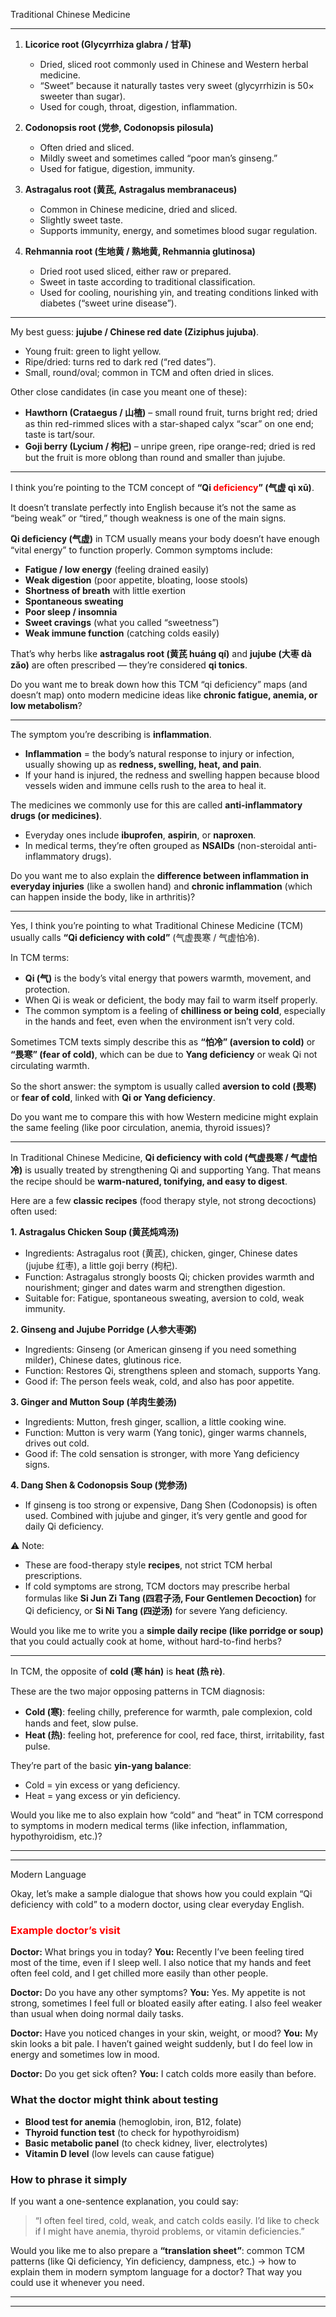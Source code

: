 
Traditional Chinese Medicine

---

1. **Licorice root (Glycyrrhiza glabra / 甘草)**

   * Dried, sliced root commonly used in Chinese and Western herbal medicine.
   * “Sweet” because it naturally tastes very sweet (glycyrrhizin is 50× sweeter than sugar).
   * Used for cough, throat, digestion, inflammation.

2. **Codonopsis root (党参, Codonopsis pilosula)**

   * Often dried and sliced.
   * Mildly sweet and sometimes called “poor man’s ginseng.”
   * Used for fatigue, digestion, immunity.

3. **Astragalus root (黄芪, Astragalus membranaceus)**

   * Common in Chinese medicine, dried and sliced.
   * Slightly sweet taste.
   * Supports immunity, energy, and sometimes blood sugar regulation.

4. **Rehmannia root (生地黄 / 熟地黄, Rehmannia glutinosa)**

   * Dried root used sliced, either raw or prepared.
   * Sweet in taste according to traditional classification.
   * Used for cooling, nourishing yin, and treating conditions linked with diabetes (“sweet urine disease”).

---

My best guess: **jujube / Chinese red date (Ziziphus jujuba)**.

* Young fruit: green to light yellow.
* Ripe/dried: turns red to dark red (“red dates”).
* Small, round/oval; common in TCM and often dried in slices.

Other close candidates (in case you meant one of these):

* **Hawthorn (Crataegus / 山楂)** – small round fruit, turns bright red; dried as thin red-rimmed slices with a star-shaped calyx “scar” on one end; taste is tart/sour.
* **Goji berry (Lycium / 枸杞)** – unripe green, ripe orange-red; dried is red but the fruit is more oblong than round and smaller than jujube.

---

I think you’re pointing to the TCM concept of **“Qi <span style="color:rgb(255, 0, 0)">deficiency</span>” (气虚 qì xū)**.

It doesn’t translate perfectly into English because it’s not the same as “being weak” or “tired,” though weakness is one of the main signs.

**Qi deficiency (气虚)** in TCM usually means your body doesn’t have enough “vital energy” to function properly. Common symptoms include:

* **Fatigue / low energy** (feeling drained easily)
* **Weak digestion** (poor appetite, bloating, loose stools)
* **Shortness of breath** with little exertion
* **Spontaneous sweating**
* **Poor sleep / insomnia**
* **Sweet cravings** (what you called “sweetness”)
* **Weak immune function** (catching colds easily)

That’s why herbs like **astragalus root (黄芪 huáng qí)** and **jujube (大枣 dà zǎo)** are often prescribed — they’re considered **qi tonics**.

Do you want me to break down how this TCM “qi deficiency” maps (and doesn’t map) onto modern medicine ideas like **chronic fatigue, anemia, or low metabolism**?

---

The symptom you’re describing is **inflammation**.

* **Inflammation** = the body’s natural response to injury or infection, usually showing up as **redness, swelling, heat, and pain**.
* If your hand is injured, the redness and swelling happen because blood vessels widen and immune cells rush to the area to heal it.

The medicines we commonly use for this are called **anti-inflammatory drugs (or medicines)**.

* Everyday ones include **ibuprofen**, **aspirin**, or **naproxen**.
* In medical terms, they’re often grouped as **NSAIDs** (non-steroidal anti-inflammatory drugs).

Do you want me to also explain the **difference between inflammation in everyday injuries** (like a swollen hand) and **chronic inflammation** (which can happen inside the body, like in arthritis)?

---

Yes, I think you’re pointing to what Traditional Chinese Medicine (TCM) usually calls **“Qi deficiency with cold”** (气虚畏寒 / 气虚怕冷).

In TCM terms:

* **Qi (气)** is the body’s vital energy that powers warmth, movement, and protection.
* When Qi is weak or deficient, the body may fail to warm itself properly.
* The common symptom is a feeling of **chilliness or being cold**, especially in the hands and feet, even when the environment isn’t very cold.

Sometimes TCM texts simply describe this as **“怕冷” (aversion to cold)** or **“畏寒” (fear of cold)**, which can be due to **Yang deficiency** or weak Qi not circulating warmth.

So the short answer: the symptom is usually called **aversion to cold (畏寒)** or **fear of cold**, linked with **Qi or Yang deficiency**.

Do you want me to compare this with how Western medicine might explain the same feeling (like poor circulation, anemia, thyroid issues)?

---

In Traditional Chinese Medicine, **Qi deficiency with cold (气虚畏寒 / 气虚怕冷)** is usually treated by strengthening Qi and supporting Yang. That means the recipe should be **warm-natured, tonifying, and easy to digest**.

Here are a few **classic recipes** (food therapy style, not strong decoctions) often used:

**1. Astragalus Chicken Soup (黄芪炖鸡汤)**

* Ingredients: Astragalus root (黄芪), chicken, ginger, Chinese dates (jujube 红枣), a little goji berry (枸杞).
* Function: Astragalus strongly boosts Qi; chicken provides warmth and nourishment; ginger and dates warm and strengthen digestion.
* Suitable for: Fatigue, spontaneous sweating, aversion to cold, weak immunity.

**2. Ginseng and Jujube Porridge (人参大枣粥)**

* Ingredients: Ginseng (or American ginseng if you need something milder), Chinese dates, glutinous rice.
* Function: Restores Qi, strengthens spleen and stomach, supports Yang.
* Good if: The person feels weak, cold, and also has poor appetite.

**3. Ginger and Mutton Soup (羊肉生姜汤)**

* Ingredients: Mutton, fresh ginger, scallion, a little cooking wine.
* Function: Mutton is very warm (Yang tonic), ginger warms channels, drives out cold.
* Good if: The cold sensation is stronger, with more Yang deficiency signs.

**4. Dang Shen & Codonopsis Soup (党参汤)**

* If ginseng is too strong or expensive, Dang Shen (Codonopsis) is often used. Combined with jujube and ginger, it’s very gentle and good for daily Qi deficiency.

⚠️ Note:

* These are food-therapy style **recipes**, not strict TCM herbal prescriptions.
* If cold symptoms are strong, TCM doctors may prescribe herbal formulas like **Si Jun Zi Tang (四君子汤, Four Gentlemen Decoction)** for Qi deficiency, or **Si Ni Tang (四逆汤)** for severe Yang deficiency.

Would you like me to write you a **simple daily recipe (like porridge or soup)** that you could actually cook at home, without hard-to-find herbs?

---

In TCM, the opposite of **cold (寒 hán)** is **heat (热 rè)**.

These are the two major opposing patterns in TCM diagnosis:

* **Cold (寒)**: feeling chilly, preference for warmth, pale complexion, cold hands and feet, slow pulse.
* **Heat (热)**: feeling hot, preference for cool, red face, thirst, irritability, fast pulse.

They’re part of the basic **yin-yang balance**:

* Cold = yin excess or yang deficiency.
* Heat = yang excess or yin deficiency.

Would you like me to also explain how “cold” and “heat” in TCM correspond to symptoms in modern medical terms (like infection, inflammation, hypothyroidism, etc.)?

---
---

Modern Language

Okay, let’s make a sample dialogue that shows how you could explain “Qi deficiency with cold” to a modern doctor, using clear everyday English.

### <span style="color:rgb(255, 0, 0)">Example doctor’s visit</span>

**Doctor:** What brings you in today?
**You:** Recently I’ve been feeling tired most of the time, even if I sleep well. I also notice that my hands and feet often feel cold, and I get chilled more easily than other people.

**Doctor:** Do you have any other symptoms?
**You:** Yes. My appetite is not strong, sometimes I feel full or bloated easily after eating. I also feel weaker than usual when doing normal daily tasks.

**Doctor:** Have you noticed changes in your skin, weight, or mood?
**You:** My skin looks a bit pale. I haven’t gained weight suddenly, but I do feel low in energy and sometimes low in mood.

**Doctor:** Do you get sick often?
**You:** I catch colds more easily than before.

### What the doctor might think about testing

* **Blood test for anemia** (hemoglobin, iron, B12, folate)
* **Thyroid function test** (to check for hypothyroidism)
* **Basic metabolic panel** (to check kidney, liver, electrolytes)
* **Vitamin D level** (low levels can cause fatigue)

### How to phrase it simply

If you want a one-sentence explanation, you could say:

> “I often feel tired, cold, weak, and catch colds easily. I’d like to check if I might have anemia, thyroid problems, or vitamin deficiencies.”

Would you like me to also prepare a **“translation sheet”**: common TCM patterns (like Qi deficiency, Yin deficiency, dampness, etc.) → how to explain them in modern symptom language for a doctor? That way you could use it whenever you need.

---
---





